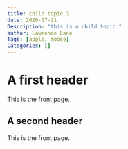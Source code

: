 ```yaml
---
title: child topic 3
date: 2020-07-21
Description: "this is a child topic."
author: Lawrence Lane
Tags: [apple, moose]
Categories: []
---
```


# A first header

This is the front page.

## A second header

This is the front page.
